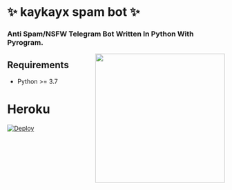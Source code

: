 # ✨ kaykayx spam bot ✨
### Anti Spam/NSFW Telegram Bot Written In Python With Pyrogram.


<img src="https://telegra.ph/file/8f6d831056992fc155bad.jpg" width="300" align="right">


## Requirements

- Python >= 3.7

# Heroku

[![Deploy](https://www.herokucdn.com/deploy/button.svg)](https://heroku.com/deploy?template=https://github.com/famouskaykay/kaykayX/)

